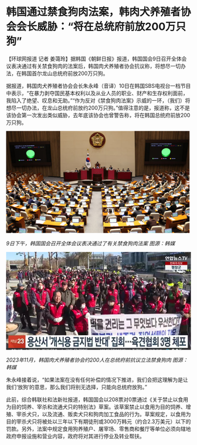 # 韩国通过禁食狗肉法案，韩肉犬养殖者协会会长威胁：“将在总统府前放200万只狗”

【环球网报道 记者
姜蔼玲】据韩国《朝鲜日报》报道，韩国国会9日召开全体会议表决通过有关禁食狗肉的法案后，韩国肉犬养殖者协会抗议称，将想尽一切办法，在韩国首尔龙山总统府前放200万只狗。

据报道，韩国肉犬养殖者协会会长朱永峰（音译）10日在韩国SBS电视台一档节目中表示，“在暴力剥夺国民基本权利以及从业人员的职业、财产和生存权利面前，我陷入了绝望、叹息和无助。”“作为反对《禁食狗肉法案》示威的一环，（我们）将想尽一切办法，在龙山总统府前放约200万只狗。”值得注意的是，报道称，这不是该协会第一次发出类似威胁，去年底该协会也曾警告称，将在韩国总统府前放200万只狗。

![3efb5f57c5874971b99af16b8e1fc141.jpg](https://raw.githubusercontent.com/qqhsx/qqnews_image/main/2024/01/10/韩国通过禁食狗肉法案，韩肉犬养殖者协会会长威胁：“将在总统府前放200万只狗”/3efb5f57c5874971b99af16b8e1fc141.jpg)

_9日下午，韩国国会召开全体会议表决通过了有关禁食狗肉法案 图源：韩媒_

![fc45cd1f4fbed2a8656ac9edbc9a8952.jpg](https://raw.githubusercontent.com/qqhsx/qqnews_image/main/2024/01/10/韩国通过禁食狗肉法案，韩肉犬养殖者协会会长威胁：“将在总统府前放200万只狗”/fc45cd1f4fbed2a8656ac9edbc9a8952.jpg)

_2023年11月，韩国肉犬养殖者协会约200人在总统府前抗议立法禁食狗肉 图源：韩媒_

朱永峰接着说，“如果法案在没有任何补偿的情况下推进，我们会把这理解为是让我们‘放狗’的意思，那么我们将别无选择，只能向总统府放狗。”

此前，综合韩联社和法新社报道，韩国国会以208票对0票通过《关于禁止以食用为目的饲养、宰杀和流通犬只的特别法》草案。该草案禁止以食用为目的饲养、增殖、宰杀犬只，以及流通、贩卖犬只和狗肉加工食品的行为。草案规定，以食用为目的宰杀犬只将被处以三年以下有期徒刑或3000万韩元（约合2.3万美元）以下的罚款。另外，法案中规定食用狗养殖户、屠宰场、零售商和餐厅等单位必须向辖地政府申报设施和营业内容，政府将对其进行停业及转业帮扶。

